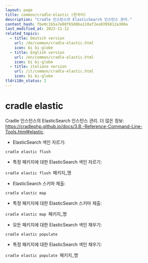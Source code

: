 ```yaml
---
layout: page
title: common/cradle-elastic (한국어)
description: "Cradle 인스턴스의 ElasticSearch 인스턴스 관리."
content_hash: fbe0c1b5a7e08f6508ba110af2ea9395812a300a
last_modified_at: 2023-11-12
related_topics:
  - title: Deutsch version
    url: /de/common/cradle-elastic.html
    icon: bi bi-globe
  - title: English version
    url: /en/common/cradle-elastic.html
    icon: bi bi-globe
  - title: italiano version
    url: /it/common/cradle-elastic.html
    icon: bi bi-globe
tldri18n_status: 2
---
```

# cradle elastic

Cradle 인스턴스의 ElasticSearch 인스턴스 관리.
더 많은 정보: <https://cradlephp.github.io/docs/3.B.-Reference-Command-Line-Tools.html#elastic>.

- ElasticSearch 색인 자르기:

`cradle elastic flush`

- 특정 패키지에 대한 ElasticSearch 색인 자르기:

`cradle elastic flush `<span class="tldr-var badge badge-pill bg-dark-lm bg-white-dm text-white-lm text-dark-dm font-weight-bold">패키지_명</span>

- ElasticSearch 스키마 제출:

`cradle elastic map`

- 특정 패키지에 대한 ElasticSearch 스키마 제출:

`cradle elastic map `<span class="tldr-var badge badge-pill bg-dark-lm bg-white-dm text-white-lm text-dark-dm font-weight-bold">패키지_명</span>

- 모든 패키지에 대한 ElasticSearch 색인 채우기:

`cradle elastic populate`

- 특정 패키지에 대한 ElasticSearch 색인 채우기:

`cradle elastic populate `<span class="tldr-var badge badge-pill bg-dark-lm bg-white-dm text-white-lm text-dark-dm font-weight-bold">패키지_명</span>
